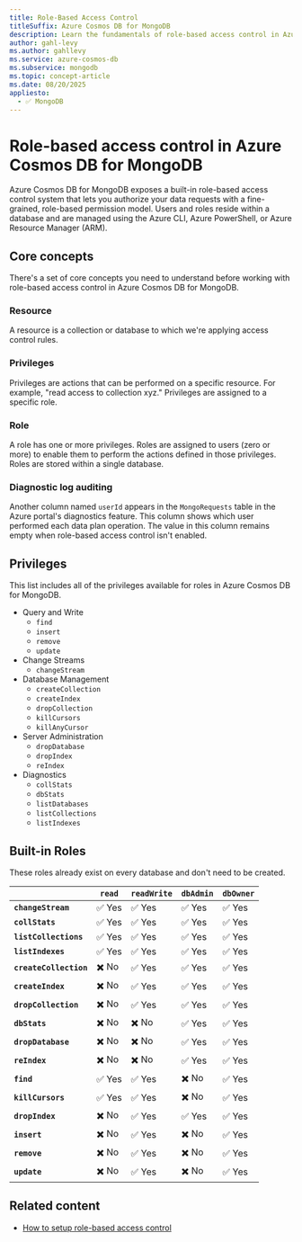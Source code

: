 ```yaml
---
title: Role-Based Access Control
titleSuffix: Azure Cosmos DB for MongoDB
description: Learn the fundamentals of role-based access control in Azure Cosmos DB for MongoDB to secure data access.
author: gahl-levy
ms.author: gahllevy
ms.service: azure-cosmos-db
ms.subservice: mongodb
ms.topic: concept-article
ms.date: 08/20/2025
appliesto:
  - ✅ MongoDB
---
```


# Role-based access control in Azure Cosmos DB for MongoDB

Azure Cosmos DB for MongoDB exposes a built-in role-based access control system that lets you authorize your data requests with a fine-grained, role-based permission model. Users and roles reside within a database and are managed using the Azure CLI, Azure PowerShell, or Azure Resource Manager (ARM).

## Core concepts

There's a set of core concepts you need to understand before working with role-based access control in Azure Cosmos DB for MongoDB.

### Resource

A resource is a collection or database to which we're applying access control rules.

### Privileges

Privileges are actions that can be performed on a specific resource. For example, "read access to collection xyz." Privileges are assigned to a specific role.

### Role

A role has one or more privileges. Roles are assigned to users (zero or more) to enable them to perform the actions defined in those privileges. Roles are stored within a single database.

### Diagnostic log auditing

Another column named `userId` appears in the `MongoRequests` table in the Azure portal's diagnostics feature. This column shows which user performed each data plan operation. The value in this column remains empty when role-based access control isn't enabled.

## Privileges

This list includes all of the privileges available for roles in Azure Cosmos DB for MongoDB.

- Query and Write
  - `find`
  - `insert`
  - `remove`
  - `update`
- Change Streams
  - `changeStream`
- Database Management
  - `createCollection`
  - `createIndex` 
  - `dropCollection`
  - `killCursors`
  - `killAnyCursor`
- Server Administration 
  - `dropDatabase`
  - `dropIndex`
  - `reIndex`
- Diagnostics
  - `collStats`
  - `dbStats`
  - `listDatabases`
  - `listCollections`
  - `listIndexes`

## Built-in Roles

These roles already exist on every database and don't need to be created.

| | `read` | `readWrite` | `dbAdmin` | `dbOwner` |
| --- | --- | --- | --- | --- |
| **`changeStream`** | ✅ Yes | ✅ Yes | ✅ Yes | ✅ Yes |
| **`collStats`** | ✅ Yes | ✅ Yes | ✅ Yes | ✅ Yes |
| **`listCollections`** | ✅ Yes | ✅ Yes | ✅ Yes | ✅ Yes |
| **`listIndexes`** | ✅ Yes | ✅ Yes | ✅ Yes | ✅ Yes |
| **`createCollection`** | ✖️ No | ✅ Yes | ✅ Yes | ✅ Yes |
| **`createIndex`** | ✖️ No | ✅ Yes | ✅ Yes | ✅ Yes |
| **`dropCollection`** | ✖️ No | ✅ Yes | ✅ Yes | ✅ Yes |
| **`dbStats`** | ✖️ No | ✖️ No | ✅ Yes | ✅ Yes |
| **`dropDatabase`** | ✖️ No | ✖️ No | ✅ Yes | ✅ Yes |
| **`reIndex`** | ✖️ No | ✖️ No | ✅ Yes | ✅ Yes |
| **`find`** | ✅ Yes | ✅ Yes | ✖️ No | ✅ Yes |
| **`killCursors`** | ✅ Yes | ✅ Yes | ✖️ No | ✅ Yes |
| **`dropIndex`** | ✖️ No | ✅ Yes | ✅ Yes | ✅ Yes |
| **`insert`** | ✖️ No | ✅ Yes | ✖️ No | ✅ Yes |
| **`remove`** | ✖️ No | ✅ Yes | ✖️ No | ✅ Yes |
| **`update`** | ✖️ No | ✅ Yes | ✖️ No | ✅ Yes |

## Related content

- [How to setup role-based access control](how-to-setup-rbac.md)
